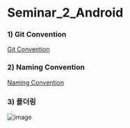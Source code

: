 # Seminar_2_Android

### 1) Git Convention
<a href="https://www.notion.so/Git-Github-Convention-0a0b5b3d84864a998a676c4f376b9062"> Git Convention </a>

### 2) Naming Convention
<a href="https://www.notion.so/Coding-Convention-50b39d33203d41ef8144a5a157e85e5f"> Naming Convention </a>



### 3) 폴더링

![image](https://user-images.githubusercontent.com/71322949/142627610-3cab92f4-78a7-4899-8c1f-edca8c5f96ae.png)



### 







